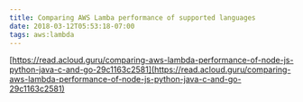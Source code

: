 ```yaml
---
title: Comparing AWS Lamba performance of supported languages
date: 2018-03-12T05:53:18-07:00
tags: aws:lambda
---
```

[https://read.acloud.guru/comparing-aws-lambda-performance-of-node-js-python-java-c-and-go-29c1163c2581](https://read.acloud.guru/comparing-aws-lambda-performance-of-node-js-python-java-c-and-go-29c1163c2581)
